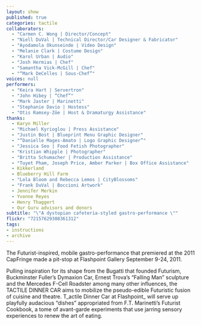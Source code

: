 ```yaml
---
layout: show
published: true
categories: tactile
collaborators: 
  - "Carmen C. Wong | Director/Concept"
  - "Niell DuVal | Technical Director/Car Designer & Fabricator"
  - "Ayodamola Okunseinde | Video Design"
  - "Melanie Clark | Costume Design"
  - "Karol Urban | Audio"
  - "Josh Hermias | Chef"
  - "Samantha Vick-McGill | Chef"
  - "“Mark DeCelles | Sous-Chef”"
voices: null
performers: 
  - "Keira Hart | Servertron"
  - "John Hibey | “Chef”"
  - "Mark Jaster | Marinetti"
  - "Stephanie Davio | Hostess"
  - "Otis Ramsey-Zöe | Host & Dramaturgy Assistance"
thanks: 
  - Karyn Miller
  - "Michael Kyrioglou | Press Assistance"
  - "Justin Bost | Blueprint Menu Graphic Designer"
  - "“Danielle Mages-Amato | Logo Graphic Designer”"
  - "Jessica Seo | Food Fetish Photographer"
  - "Kristian Whipple | Photographer"
  - "Britta Schumacher | Production Assistance"
  - "Tuyet Pham, Joseph Price, Amber Parker | Box Office Assistance"
  - Kikkerland
  - Blueberry Hill Farm
  - "Lola Bloom and Rebecca Lemos | CityBlossoms"
  - "Frank DuVal | Boccioni Artwork"
  - Jennifer Merkin
  - Yvonne Reyes
  - Henry Thaggert
  - Our Guru advisors and donors
subtitle: "\"A dystopian cafeteria-styled gastro-performance \""
flickr: "72157629308361312"
tags:
- instructions
- archive
---
```


The Futurist-inspired, mobile gastro-performance that premiered at the 2011 CapFringe made a pit-stop at Flashpoint Gallery September 9-24, 2011.  

Pulling inspiration for its shape from the Bugatti that founded Futurism, Buckminster Fuller’s Dymaxion Car, Ernest Trova’s “Falling Man” sculpture and the Mercedes F-Cell Roadster among many other influences, the TACTILE DINNER CAR aims to mobilize the pseudo-edible Futuristic fusion of cuisine and theatre. T_actile Dinner Car at Flashpoint_ will serve up playfully audacious “dishes” appropriated from F.T. Marinetti’s Futurist Cookbook, a tome of avant-garde experiments that use jarring sensory experiences to renew the art of eating.